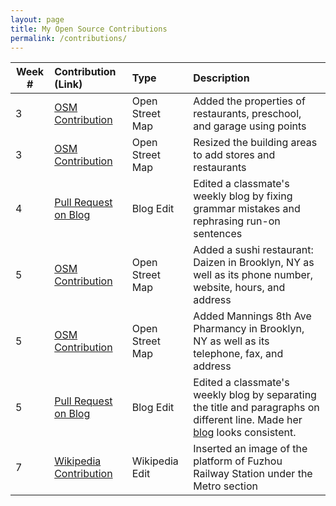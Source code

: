 ```yaml
---
layout: page
title: My Open Source Contributions
permalink: /contributions/
---
```


<!--
The first column, Contribution, must be a hyperlink to the actual contribution,
such as the Wikipedia edit or pull request, etc., with a suitable name.
Type of the contribution should be "Wikipedia edit", "OpenStreet Map feature",
"Project Documentation", "Project Code", "Blog Edit", etc.

The Description should include a brief summary of what you did.

Replace the first row below with your contribution and add new ones below it
following the same syntax.

-->





| Week #       | Contribution (Link)  | Type  | Description                                      |
|---|:---|:---|:---|
|  3   | [OSM Contribution](https://www.openstreetmap.org/changeset/81026785)    | Open Street Map  |    Added the properties of restaurants, preschool, and garage using points |
|  3   | [OSM Contribution](https://www.openstreetmap.org/changeset/81016939)    | Open Street Map  |    Resized the building areas to add stores and restaurants |
|  4   | [Pull Request on Blog](https://github.com/hunter-college-ossd-spr-2020/chislee0708-weekly/pull/2)    | Blog Edit  |    Edited a classmate's weekly blog by fixing grammar mistakes and rephrasing run-on sentences|
|  5   | [OSM Contribution](https://www.openstreetmap.org/changeset/81514271)    | Open Street Map  |    Added a sushi restaurant: Daizen in Brooklyn, NY as well as its phone number, website, hours, and address |
|  5   | [OSM Contribution](https://www.openstreetmap.org/changeset/81514721)    | Open Street Map  |    Added Mannings 8th Ave Pharmancy in Brooklyn, NY as well as its telephone, fax, and address |
|  5   | [Pull Request on Blog](https://github.com/hunter-college-ossd-spr-2020/caitlinselca-weekly/pulls)    | Blog Edit |    Edited a classmate's weekly blog by separating the title and paragraphs on different line. Made her [blog](https://hunter-college-ossd-spr-2020.github.io/caitlinselca-weekly/) looks consistent.|
|  7   | [Wikipedia Contribution](https://en.wikipedia.org/w/index.php?title=Fuzhou&diff=prev&oldid=945237192)    | Wikipedia Edit |   Inserted an image of the platform of Fuzhou Railway Station under the Metro section
